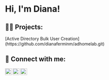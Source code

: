 <h1>Hi, I'm Diana! <br/></h1>

<h2>👨‍💻 Projects:</h2>
[Active Directory Bulk User Creation](https://github.com/dianaferminm/adhomelab.git)


<h2> 🤳 Connect with me:</h2>

[<img align="left" alt="DianaFermin | YouTube" width="22px" src="https://cdn.jsdelivr.net/npm/simple-icons@v3/icons/youtube.svg" />][youtube]
[<img align="left" alt="DianaFermin | Twitter" width="22px" src="https://cdn.jsdelivr.net/npm/simple-icons@v3/icons/twitter.svg" />][twitter]
[<img align="left" alt="DianaFermin | LinkedIn" width="22px" src="https://cdn.jsdelivr.net/npm/simple-icons@v3/icons/linkedin.svg" />][linkedin]


[twitter]: https://x.com/dianaferminm
[youtube]: https://www.youtube.com/@dianaferminm
[linkedin]: https://www.linkedin.com/in/dianafermin/

<!--
**dianaferminm/dianaferminm** is a ✨ _special_ ✨ repository because its `README.md` (this file) appears on your GitHub profile.

Here are some ideas to get you started:

- 🔭 I’m currently working on ...
- 🌱 I’m currently learning ...
- 👯 I’m looking to collaborate on ...
- 🤔 I’m looking for help with ...
- 💬 Ask me about ...
- 📫 How to reach me: ...
- 😄 Pronouns: ...
- ⚡ Fun fact: ...
-->
